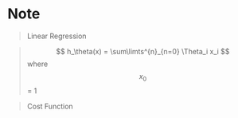 # Note

> Linear Regression

> $$ h_\theta(x) = \sum\limts^{n}_{n=0} \Theta_i x_i  $$ where $$ x_0 $$ = 1

> Cost Function

